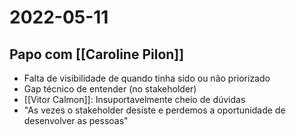 # 2022-05-11
## Papo com [[Caroline Pilon]]
- Falta de visibilidade de quando tinha sido ou não priorizado
- Gap técnico de entender (no stakeholder)
- [[Vitor Calmon]]: Insuportavelmente cheio de dúvidas
- "As vezes o stakeholder desiste e perdemos a oportunidade de desenvolver as pessoas"